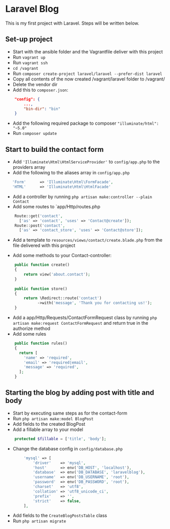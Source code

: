 # Laravel Blog

This is my first project with Laravel. Steps will be written below.

## Set-up project

- Start with the ansible folder and the Vagrantfile deliver with this project
- Run `vagrant up` 
- Run `vagrant ssh`
- `cd /vagrant` 
- Run `composer create-project laravel/laravel --prefer-dist laravel`
- Copy all contents of the now created /vagrant/laravel folder to /vagrant/
- Delete the vendor dir
- Add this to `composer.json`:

```json
    "config": {
        ...,
    	"bin-dir": "bin"
    }
```

- Add the following required package to composer `"illuminate/html": "~5.0"`
- Run `composer update`

## Start to build the contact form

- Add `'Illuminate\Html\HtmlServiceProvider'` to `config/app.php` to the providers array
- Add the following to the aliases array in `config/app.php` 
 
 ```php 
    'Form'      => 'Illuminate\Html\FormFacade',
    'HTML'      => 'Illuminate\Html\HtmlFacade'
 ``` 

- Add a controller by running `php artisan make:controller --plain Contact` 
- Add some routes to `app/Http/routes.php

```php
    Route::get('contact', 
      ['as' => 'contact', 'uses' => 'Contact@create']);
    Route::post('contact', 
      ['as' => 'contact_store', 'uses' => 'Contact@store']);
```

- Add a template to `resources/views/contact/create.blade.php` from the file delivered with this project

- Add some methods to your Contact-controller:

```php
    public function create()
    {
        return view('about.contact');
    }
    
    public function store()
    {
        return \Redirect::route('contact')
              ->with('message', 'Thank you for contacting us!');
    }
```

- Add a app/Http/Requests/ContactFormRequest class by running `php artisan make:request ContactFormRequest` and return true in the authorize method
- Add some rules

```php 
    public function rules()
    {
      return [
        'name' => 'required',
        'email' => 'required|email',
        'message' => 'required',
      ];
    }
```

## Starting the blog by adding post with title and body

- Start by executing same steps as for the contact-form
- Run `php artisan make:model BlogPost`
- Add fields to the created BlogPost
- Add a fillable array to your model

```php
    protected $fillable = ['title', 'body'];
``` 

- Change the database config in `config/database.php`

```php 
        'mysql' => [
			'driver'    => 'mysql',
			'host'      => env('DB_HOST', 'localhost'),
			'database'  => env('DB_DATABASE', 'laravelblog'),
			'username'  => env('DB_USERNAME', 'root'),
			'password'  => env('DB_PASSWORD', 'root'),
			'charset'   => 'utf8',
			'collation' => 'utf8_unicode_ci',
			'prefix'    => '',
			'strict'    => false,
		],    
``` 

- Add fields to the `CreateBlogPostsTable` class
- Run `php artisan migrate` 